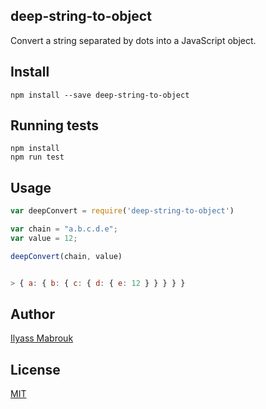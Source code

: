 ## deep-string-to-object
Convert a string separated by dots into a JavaScript object.

## Install
```
npm install --save deep-string-to-object
```

## Running tests
```
npm install
npm run test
```

## Usage
```javascript
var deepConvert = require('deep-string-to-object')

var chain = "a.b.c.d.e";
var value = 12;

deepConvert(chain, value)


> { a: { b: { c: { d: { e: 12 } } } } }
```

## Author
[Ilyass Mabrouk](https://github.com/work-state)

## License
[MIT](https://github.com/work-state/deep-string-to-object/blob/master/LICENSE.md)

